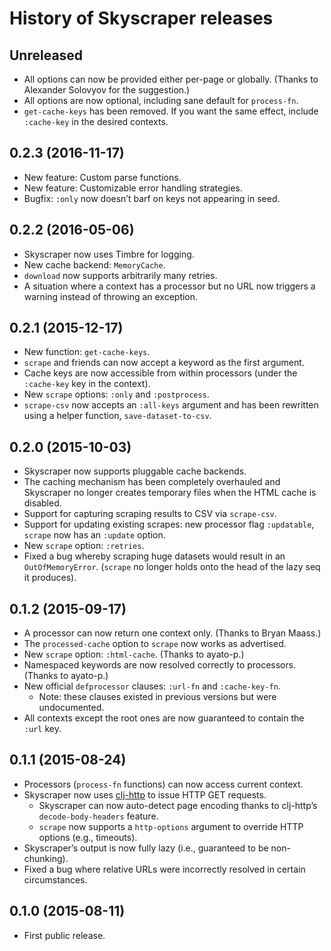 # History of Skyscraper releases

## Unreleased

- All options can now be provided either per-page or globally. (Thanks to Alexander Solovyov for the suggestion.)
- All options are now optional, including sane default for `process-fn`.
- `get-cache-keys` has been removed. If you want the same effect, include `:cache-key` in the desired contexts.

## 0.2.3 (2016-11-17)

- New feature: Custom parse functions.
- New feature: Customizable error handling strategies.
- Bugfix: `:only` now doesn’t barf on keys not appearing in seed.

## 0.2.2 (2016-05-06)

- Skyscraper now uses Timbre for logging.
- New cache backend: `MemoryCache`.
- `download` now supports arbitrarily many retries.
- A situation where a context has a processor but no URL now triggers a warning instead of throwing an exception.

## 0.2.1 (2015-12-17)

- New function: `get-cache-keys`.
- `scrape` and friends can now accept a keyword as the first argument.
- Cache keys are now accessible from within processors (under the
  `:cache-key` key in the context).
- New `scrape` options: `:only` and `:postprocess`.
- `scrape-csv` now accepts an `:all-keys` argument and has been rewritten using a helper function, `save-dataset-to-csv`.

## 0.2.0 (2015-10-03)

- Skyscraper now supports pluggable cache backends.
- The caching mechanism has been completely overhauled and Skyscraper no longer
  creates temporary files when the HTML cache is disabled.
- Support for capturing scraping results to CSV via `scrape-csv`.
- Support for updating existing scrapes: new processor flag `:updatable`,
  `scrape` now has an `:update` option.
- New `scrape` option: `:retries`.
- Fixed a bug whereby scraping huge datasets would result in an `OutOfMemoryError`.
  (`scrape` no longer holds onto the head of the lazy seq it produces).

## 0.1.2 (2015-09-17)

- A processor can now return one context only. (Thanks to Bryan Maass.)
- The `processed-cache` option to `scrape` now works as advertised.
- New `scrape` option: `:html-cache`. (Thanks to ayato-p.)
- Namespaced keywords are now resolved correctly to processors.
  (Thanks to ayato-p.)
- New official `defprocessor` clauses: `:url-fn` and `:cache-key-fn`.
  - Note: these clauses existed in previous versions but were undocumented.
- All contexts except the root ones are now guaranteed to contain the `:url` key.

## 0.1.1 (2015-08-24)

- Processors (`process-fn` functions) can now access current context.
- Skyscraper now uses [clj-http] to issue HTTP GET requests.
  - Skyscraper can now auto-detect page encoding thanks to clj-http’s `decode-body-headers` feature.
  - `scrape` now supports a `http-options` argument to override HTTP options (e.g., timeouts).
- Skyscraper’s output is now fully lazy (i.e., guaranteed to be non-chunking).
- Fixed a bug where relative URLs were incorrectly resolved in certain circumstances.

 [clj-http]: https://github.com/dakrone/clj-http

## 0.1.0 (2015-08-11)

- First public release.
